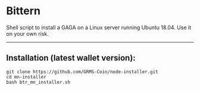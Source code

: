 # Bittern
Shell script to install a GAGA on a Linux server running Ubuntu 18.04. Use it on your own risk.

***
## Installation (latest wallet version):
```
git clone https://github.com/GRMS-Coin/node-installer.git
cd mn-installer
bash btr_mn_installer.sh


